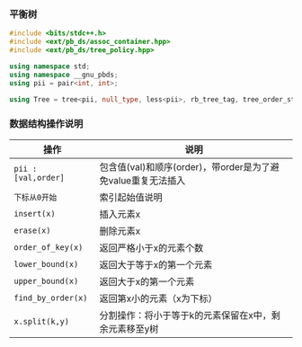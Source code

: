 ### 平衡树
```c++
#include <bits/stdc++.h>
#include <ext/pb_ds/assoc_container.hpp>
#include <ext/pb_ds/tree_policy.hpp>

using namespace std;
using namespace __gnu_pbds;
using pii = pair<int, int>;

using Tree = tree<pii, null_type, less<pii>, rb_tree_tag, tree_order_statistics_node_update>;
```
### 数据结构操作说明

| 操作 | 说明 |
|------|------|
| `pii : [val,order]` | 包含值(val)和顺序(order)，带order是为了避免value重复无法插入 |
| `下标从0开始` | 索引起始值说明 |
| `insert(x)` | 插入元素x |
| `erase(x)` | 删除元素x |
| `order_of_key(x)` | 返回严格小于x的元素个数 |
| `lower_bound(x)` | 返回大于等于x的第一个元素 |
| `upper_bound(x)` | 返回大于x的第一个元素 |
| `find_by_order(x)` | 返回第x小的元素（x为下标） |
| `x.split(k,y)` | 分割操作：将小于等于k的元素保留在x中，剩余元素移至y树 |